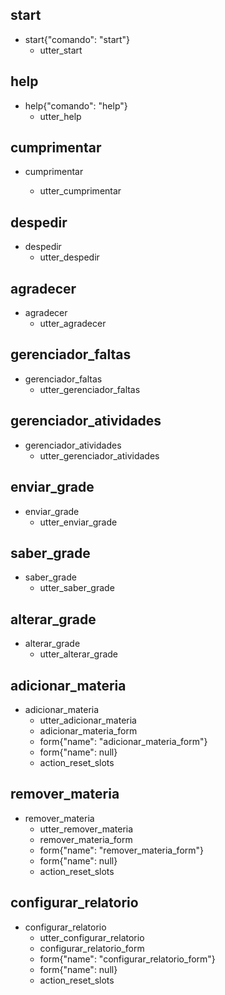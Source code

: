 ## start
* start{"comando": "start"}
  - utter_start

## help
* help{"comando": "help"}
  - utter_help

## cumprimentar
* cumprimentar

  - utter_cumprimentar

## despedir
* despedir
  - utter_despedir

## agradecer
* agradecer
  - utter_agradecer

## gerenciador_faltas
* gerenciador_faltas
  - utter_gerenciador_faltas

## gerenciador_atividades
* gerenciador_atividades
  - utter_gerenciador_atividades

## enviar_grade
* enviar_grade
  - utter_enviar_grade

## saber_grade
* saber_grade
  - utter_saber_grade

## alterar_grade
* alterar_grade
  - utter_alterar_grade

## adicionar_materia
* adicionar_materia
  - utter_adicionar_materia 
  - adicionar_materia_form
  - form{"name": "adicionar_materia_form"}
  - form{"name": null}
  - action_reset_slots

## remover_materia
* remover_materia
  - utter_remover_materia 
  - remover_materia_form
  - form{"name": "remover_materia_form"}
  - form{"name": null}
  - action_reset_slots

## configurar_relatorio
* configurar_relatorio
  - utter_configurar_relatorio
  - configurar_relatorio_form
  - form{"name": "configurar_relatorio_form"}
  - form{"name": null}
  - action_reset_slots


